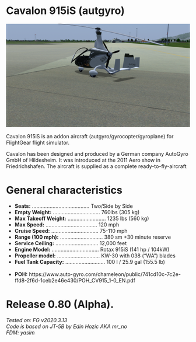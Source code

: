 # Cavalon 915iS (autgyro)

<img src=https://github.com/Sky4Viper/Cavalon-915IS/blob/main/gui/Previews/screen3.png alt=Cavalon-915iS_splashscreen><br>
 
Cavalon 915iS is an addon aircraft (autgyro/gyrocopter/gyroplane) for FlightGear flight simulator. <br>

Cavalon has been designed and produced by a German company AutoGyro GmbH of Hildesheim.
It was introduced at the 2011 Aero show in Friedrichshafen.
The aircraft is supplied as a complete ready-to-fly-aircraft

# General characteristics

<ul>
  <li><b>Seats:</b> ....................................... Two/Side by Side</li>
  <li><b>Empty Weight:</b> ................................ 760lbs (305 kg)</li>
  <li><b>Max Takeoff Weight:</b> .......................... 1235 lbs (560 kg)</li>
  <li><b>Max Speed:</b> ................................... 120 mph</li>
  <li><b>Cruise Speed:</b> ................................ 75-110 mph</li>
  <li><b>Range (100 mph):</b> ............................. 380 sm +30 minute reserve</li>
  <li><b>Service Ceiling:</b> ............................. 12,000 feet</li>
  <li><b>Engine Model:</b> ................................ Rotax 915iS (141 hp / 104kW)</li>
  <li><b>Propeller model:</b> ............................. KW-30 with 038 (“WA”) blades</li>
  <li><b>Fuel Tank Capacity:</b> ........................... 100 l / 25.9 gal (155.5 lb)</li><br>
  <li><b>POH:</b> https://www.auto-gyro.com/chameleon/public/741cd10c-7c2e-ffd8-2f6d-1ceb2e46e430/POH_CV915_1-0_EN.pdf</li>
    
</ul>

# Release 0.80 (Alpha).
<i>Tested on: FG v2020.3.13<br>
<i>Code is based on JT-5B by Edin Hozic AKA mr_no<br>
<i>FDM: yasim

